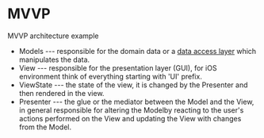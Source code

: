 # MVVP
MVVP architecture example 

-   Models --- responsible for the domain data or a [data access layer](https://en.wikipedia.org/wiki/Data_access_layer) which manipulates the data. 
-   View --- responsible for the presentation layer (GUI), for iOS environment think of everything starting with 'UI' prefix.
-   ViewState --- the state of the view, it is changed by the Presenter and then rendered in the view.
-   Presenter --- the glue or the mediator between the Model and the View, in general responsible for altering the Modelby reacting to the user's actions performed on the View and updating the View with changes from the Model.

